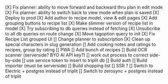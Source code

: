 [X] Fix planner: ability to move forward and backward thru plan in edit mode
[X] Fix planner: ability to switch back to view mode when plan is saved
[X] Deploy to prod
[X] Add author to recipe model, view & edit pages
[X] Add grouping buttons to recipe list
[X] Make slimmer version of recipe list in model
[X] Try subscribing to db queries instead of fetching
[X] Unsubcribe to all db queries on route change
[X] Move tagoption query to init
[X] Fix Recipe List grouped UI
[] Change planner to subscription
[X] Clean up special characters in slug generation
[] Add cooking notes and ratings to recipes, group by rating
[] PWA
[] Add bunch of recipes
[] Build OCR scanner (serverside? BYO AI API key?)
    [] work out process to correct side-by-side
    [] use service token to insert to triplit db
[] Build auth
[] Build importer (must be serverside)
[] Build shopping list
[] SSR ?
[] Switch to Electric + postgres instead of triplit
[] Switch to zerosync + postgres instead of triplit